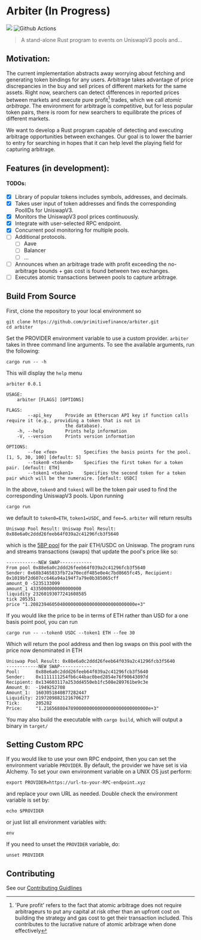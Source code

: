 # Arbiter (In Progress)

![](https://visitor-badge.laobi.icu/badge?page_id=arbiter)
![Github Actions](https://github.com/primitivefinance/arbiter/workflows/Rust/badge.svg)


> A stand-alone Rust program to events on UniswapV3 pools and...

## Motivation:

The current implementation abstracts away worrying about fetching and generating token bindings for any users. Arbitrage takes advantage of price discrepancies in the buy and sell prices of different markets for the same assets. Right now, searchers can detect differences in reported prices between markets and execute pure profit[^1] trades, which we call *atomic arbitrage*. The environment for arbitrage is competitive, but for less popular token pairs, there is room for new searchers to equilibrate the prices of different markets. 

We want to develop a Rust program capable of detecting and executing arbitrage opportunities between exchanges. Our goal is to lower the barrier to entry for searching in hopes that it can help level the playing field for capturing arbitrage.

[^1]: 'Pure profit' refers to the fact that atomic arbitrage does not require arbitrageurs to put any capital at risk other than an upfront cost on building the strategy and gas cost to get their transaction included. This contributes to the lucrative nature of atomic arbitrage when done effectively

## Features (in development):
 
#### TODOs: 
- [x] Library of popular tokens includes symbols, addresses, and decimals. 
- [x] Takes user input of token addresses and finds the corresponding PoolIDs for UniswapV3.
- [x] Monitors the UniswapV3 pool prices continuously.
- [x] Integrate with user-selected RPC endpoint.
- [x] Concurrent pool monitoring for multiple pools.
- [ ] Additional protocols.
    - [ ] Aave
    - [ ] Balancer
    - [ ] ...
- [ ] Announces when an arbitrage trade with profit exceeding the no-arbitrage bounds + gas cost is found between two exchanges.
- [ ] Executes atomic transactions between pools to capture arbitrage.

## Build From Source

First, clone the repository to your local environment so
```
git clone https://github.com/primitivefinance/arbiter.git
cd arbiter
```
Set the PROVIDER environment variable to use a custom provider.
`arbiter` takes in three command line arguments. To see the available arguments, run the following:
```
cargo run -- -h
```
This will display the `help` menu
```console
arbiter 0.0.1

USAGE:
    arbiter [FLAGS] [OPTIONS]

FLAGS:
        --api_key     Provide an Etherscan API key if function calls require it (e.g., providing a token that is not in
                      the database).
    -h, --help        Prints help information
    -V, --version     Prints version information

OPTIONS:
        --fee <fee>          Specifies the basis points for the pool. [1, 5, 30, 100] [default: 5]
        --token0 <token0>    Specifies the first token for a token pair. [default: ETH]
        --token1 <token1>    Specifies the second token for a token pair which will be the numeraire. [default: USDC]
```

In the above, `token0` and `token1` will be the token pair used to find the corresponding UniswapV3 pools. Upon running
```
cargo run
```
we default to `token0=ETH`, `token1=USDC`, and `fee=5`. `arbiter` will return results
```console
Uniswap Pool Result: Uniswap Pool Result: 0x88e6a0c2ddd26feeb64f039a2c41296fcb3f5640
```
which is the [5BP pool](https://info.uniswap.org/#/pools/0x88e6a0c2ddd26feeb64f039a2c41296fcb3f5640) for the pair ETH/USDC on Uniswap. The program runs and streams transactions (swaps) that update the pool's price like so:
``` console
------------NEW SWAP------------
From pool 0x88e6a0c2ddd26feeb64f039a2c41296fcb3f5640
Sender: 0x68b3465833fb72a70ecdf485e0e4c7bd8665fc45, Recipient: 0x1019bf2d607cc646a94a194f7a79e0b385065cff
amount_0 -5235133099
amount_1 4335000000000000000
liquidity 23260193077241608585
tick 205351
price "1.208239460504000000000000000000000000000e+3"
```
If you would like the price to be in terms of ETH rather than USD for a one basis point pool, you can run
```
cargo run -- --token0 USDC --token1 ETH --fee 30
```
Which will return the pool address and then log swaps on this pool with the price now denominated in ETH
``` console
Uniswap Pool Result: 0x88e6a0c2ddd26feeb64f039a2c41296fcb3f5640
------------NEW SWAP------------
Pool:      0x88e6a0c2ddd26feeb64f039a2c41296fcb3f5640
Sender:    0x1111111254fb6c44bac0bed2854e76f90643097d
Recipient: 0x134603117a253dd4550eb1fc508e289761be9c3e
Amount_0:  -1949252708
Amount_1:  1603051840877282447
Liquidity: 21972098821216706277
Tick:      205282
Price:     "1.216568804789000000000000000000000000000e+3"
```
You may also build the executable with `cargo build`, which will output a binary in `target/`

## Setting Custom RPC
If you would like to use your own RPC endpoint, then you can set the environment variable `PROVIDER`. By default, the provider we have set is via Alchemy. To set your own environment variable on a UNIX OS just perform:
```
export PROVIDER=https://url-to-your-RPC-endpoint.xyz
```
and replace your own URL as needed. Double check the environment variable is set by:
```
echo $PROVIDER
```
or just list all environment variables with:
```
env
```
If you need to unset the `PROVIDER` variable, do:
```
unset PROVIDER
```

## Contributing

See our [Contributing Guidlines](https://github.com/primitivefinance/arbiter/blob/main/.github/CONTRIBUTING.md)
